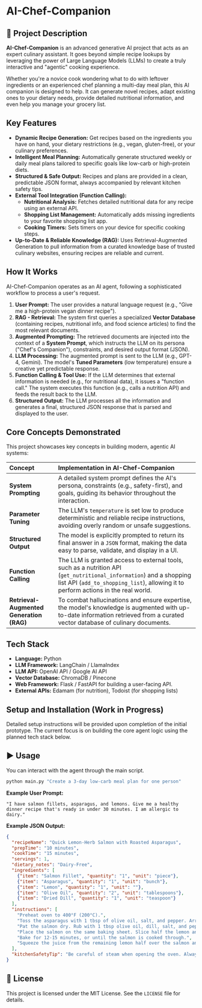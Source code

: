 # AI-Chef-Companion


## 📖 Project Description

**AI-Chef-Companion** is an advanced generative AI project that acts as an expert culinary assistant. It goes beyond simple recipe lookups by leveraging the power of Large Language Models (LLMs) to create a truly interactive and "agentic" cooking experience.

Whether you're a novice cook wondering what to do with leftover ingredients or an experienced chef planning a multi-day meal plan, this AI companion is designed to help. It can generate novel recipes, adapt existing ones to your dietary needs, provide detailed nutritional information, and even help you manage your grocery list.

## Key Features

*   **Dynamic Recipe Generation:** Get recipes based on the ingredients you have on hand, your dietary restrictions (e.g., vegan, gluten-free), or your culinary preferences.
*   **Intelligent Meal Planning:** Automatically generate structured weekly or daily meal plans tailored to specific goals like low-carb or high-protein diets.
*   **Structured & Safe Output:** Recipes and plans are provided in a clean, predictable JSON format, always accompanied by relevant kitchen safety tips.
*   **External Tool Integration (Function Calling):**
    *   **Nutritional Analysis:** Fetches detailed nutritional data for any recipe using an external API.
    *   **Shopping List Management:** Automatically adds missing ingredients to your favorite shopping list app.
    *   **Cooking Timers:** Sets timers on your device for specific cooking steps.
*   **Up-to-Date & Reliable Knowledge (RAG):** Uses Retrieval-Augmented Generation to pull information from a curated knowledge base of trusted culinary websites, ensuring recipes are reliable and current.

## How It Works

AI-Chef-Companion operates as an AI agent, following a sophisticated workflow to process a user's request.

1.  **User Prompt:** The user provides a natural language request (e.g., "Give me a high-protein vegan dinner recipe").
2.  **RAG - Retrieval:** The system first queries a specialized **Vector Database** (containing recipes, nutritional info, and food science articles) to find the most relevant documents.
3.  **Augmented Prompting:** The retrieved documents are injected into the context of a **System Prompt**, which instructs the LLM on its persona ("Chef's Companion"), constraints, and desired output format (JSON).
4.  **LLM Processing:** The augmented prompt is sent to the LLM (e.g., GPT-4, Gemini). The model's **Tuned Parameters** (low temperature) ensure a creative yet predictable response.
5.  **Function Calling & Tool Use:** If the LLM determines that external information is needed (e.g., for nutritional data), it issues a "function call." The system executes this function (e.g., calls a nutrition API) and feeds the result back to the LLM.
6.  **Structured Output:** The LLM processes all the information and generates a final, structured JSON response that is parsed and displayed to the user.

## Core Concepts Demonstrated

This project showcases key concepts in building modern, agentic AI systems:

| Concept | Implementation in AI-Chef-Companion |
| :--- | :--- |
| **System Prompting** | A detailed system prompt defines the AI's persona, constraints (e.g., safety-first), and goals, guiding its behavior throughout the interaction. |
| **Parameter Tuning** | The LLM's `temperature` is set low to produce deterministic and reliable recipe instructions, avoiding overly random or unsafe suggestions. |
| **Structured Output** | The model is explicitly prompted to return its final answer in a `JSON` format, making the data easy to parse, validate, and display in a UI. |
| **Function Calling** | The LLM is granted access to external tools, such as a nutrition API (`get_nutritional_information`) and a shopping list API (`add_to_shopping_list`), allowing it to perform actions in the real world. |
| **Retrieval-Augmented Generation (RAG)** | To combat hallucinations and ensure expertise, the model's knowledge is augmented with up-to-date information retrieved from a curated vector database of culinary documents. |

## Tech Stack

*   **Language:** Python
*   **LLM Framework:** LangChain / LlamaIndex
*   **LLM API:** OpenAI API / Google AI API
*   **Vector Database:** ChromaDB / Pinecone
*   **Web Framework:** Flask / FastAPI for building a user-facing API.
*   **External APIs:** Edamam (for nutrition), Todoist (for shopping lists)

## Setup and Installation (Work in Progress)

Detailed setup instructions will be provided upon completion of the initial prototype. The current focus is on building the core agent logic using the planned tech stack below.

## ▶️ Usage

You can interact with the agent through the main script.

```bash
python main.py "Create a 3-day low-carb meal plan for one person"
```

**Example User Prompt:**

`"I have salmon fillets, asparagus, and lemons. Give me a healthy dinner recipe that's ready in under 30 minutes. I am allergic to dairy."`

**Example JSON Output:**

```json
{
  "recipeName": "Quick Lemon-Herb Salmon with Roasted Asparagus",
  "prepTime": "10 minutes",
  "cookTime": "15 minutes",
  "servings": 1,
  "dietary_notes": "Dairy-Free",
  "ingredients": [
    {"item": "Salmon Fillet", "quantity": "1", "unit": "piece"},
    {"item": "Asparagus", "quantity": "1", "unit": "bunch"},
    {"item": "Lemon", "quantity": "1", "unit": ""},
    {"item": "Olive Oil", "quantity": "2", "unit": "tablespoons"},
    {"item": "Dried Dill", "quantity": "1", "unit": "teaspoon"}
  ],
  "instructions": [
    "Preheat oven to 400°F (200°C).",
    "Toss the asparagus with 1 tbsp of olive oil, salt, and pepper. Arrange on a baking sheet.",
    "Pat the salmon dry. Rub with 1 tbsp olive oil, dill, salt, and pepper.",
    "Place the salmon on the same baking sheet. Slice half the lemon and place slices on top.",
    "Bake for 12-15 minutes, or until the salmon is cooked through.",
    "Squeeze the juice from the remaining lemon half over the salmon and asparagus before serving."
  ],
  "kitchenSafetyTip": "Be careful of steam when opening the oven. Always use oven mitts."
}
```



## 📄 License

This project is licensed under the MIT License. See the `LICENSE` file for details.